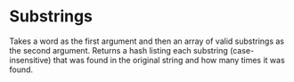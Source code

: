 # Substrings
Takes a word as the first argument and then an array of valid substrings as the second argument. Returns a hash listing each substring (case-insensitive) that was found in the original string and how many times it was found.
